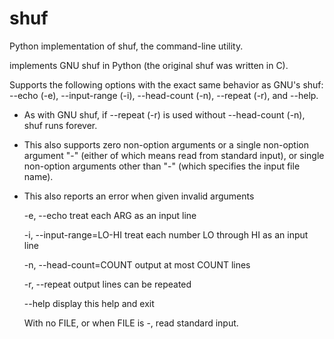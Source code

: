 # shuf
Python implementation of shuf, the command-line utility.

implements GNU shuf in Python (the original shuf was written in C).

Supports the following options with the exact same behavior as GNU's shuf:
  --echo (-e), --input-range (-i), --head-count (-n), --repeat (-r), and --help. 
  - As with GNU shuf, if --repeat (-r) is used without --head-count (-n), shuf runs forever. 
  - This also supports zero non-option arguments or a single non-option argument "-" (either of which means read from standard input), or single non-option     arguments other than "-" (which specifies the input file name).
  - This also reports an error when given invalid arguments

       -e, --echo
	      treat each ARG as an input line

       -i, --input-range=LO-HI
	      treat each number LO through HI as an input line

       -n, --head-count=COUNT
	      output at most COUNT lines

       -r, --repeat
	      output lines can be repeated

       --help display this help and exit

       With no FILE, or when FILE is -, read standard input.
